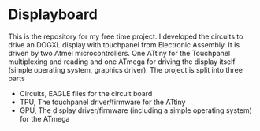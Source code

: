 # Displayboard
This is the repository for my free time project. I developed the circuits to drive an DOGXL display with touchpanel from Electronic Assembly. It is driven by two Atmel microcontrollers. One ATtiny for the Touchpanel multiplexing and reading and one ATmega for driving the display itself (simple operating system, graphics driver).
The project is split into three parts
- Circuits, EAGLE files for the circuit board
- TPU, The touchpanel driver/firmware for the ATtiny
- GPU, The display driver/firmware (including a simple operating system) for the ATmega
